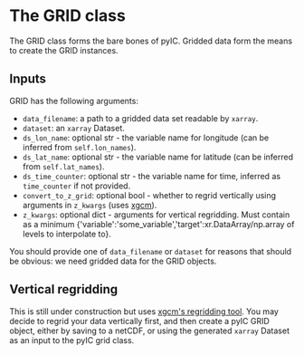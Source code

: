 # The GRID class

The GRID class forms the bare bones of pyIC. Gridded data form the means to create the GRID instances.

## Inputs

GRID has the following arguments:

- `data_filename`: a path to a gridded data set readable by `xarray`.
- `dataset`: an `xarray` Dataset.
- `ds_lon_name`: optional str - the variable name for longitude (can be inferred from `self.lon_names`).
- `ds_lat_name`: optional str - the variable name for latitude (can be inferred from `self.lat_names`).
- `ds_time_counter`: optional str - the variable name for time, inferred as `time_counter` if not provided.
- `convert_to_z_grid`: optional bool - whether to regrid vertically using arguments in `z_kwargs` (uses [xgcm](https://xgcm.readthedocs.io/en/latest/)).
- `z_kwargs`: optional dict - arguments for vertical regridding. Must contain as a minimum {'variable':'some_variable','target':xr.DataArray/np.array of levels to interpolate to}.

You should provide one of `data_filename` or `dataset` for reasons that should be obvious: we need gridded data for the GRID objects.

## Vertical regridding

This is still under construction but uses [xgcm's regridding tool](https://xgcm.readthedocs.io/en/latest/transform.html). You may decide to regrid your data vertically first, and then create a pyIC GRID object, either by saving to a netCDF, or using the generated `xarray` Dataset as an input to the pyIC grid class.

